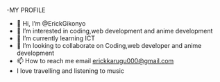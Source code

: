 -MY PROFILE
- 👋 Hi, I’m @ErickGikonyo
- 👀 I’m interested in coding,web development and anime development
- 🌱 I’m currently learning ICT
- 💞️ I’m looking to collaborate on Coding,web developer and anime development
- 📫 How to reach me email erickkarugu000@gmail.com
- I love travelling and listening to music

<!---
ErickGikonyo/ErickGikonyo is a ✨ special ✨ repository because its `README.md` (this file) appears on your GitHub profile.
You can click the Preview link to take a look at your changes.
--->
